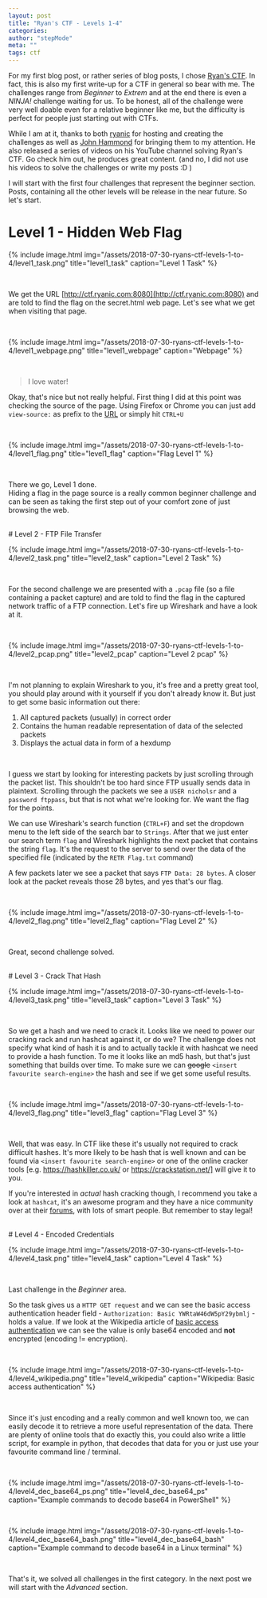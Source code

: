 ```yaml
---
layout: post
title: "Ryan's CTF - Levels 1-4"
categories:
author: "stepMode"
meta: ""
tags: ctf
---
```


For my first blog post, or rather series of blog posts, I chose [Ryan's CTF](http://ctf.ryanic.com/). In fact, this is also my first write-up for a CTF in general so bear with me. The challenges range from *Beginner* to *Extrem* and at the end there is even a *NINJA!* challenge waiting for us. To be honest, all of the challenge were very well doable even for a relative beginner like me, but the difficulty is perfect for people just starting out with CTFs.

While I am at it, thanks to both [ryanic](https://www.ryanic.com/) for hosting and creating the challenges as well as [John Hammond](https://www.youtube.com/user/RootOfTheNull/) for bringing them to my attention. He also released a series of videos on his YouTube channel solving Ryan's CTF. Go check him out, he produces great content. (and no, I did not use his videos to solve the challenges or write my posts :D )

I will start with the first four challenges that represent the beginner section. Posts, containing all the other levels will be release in the near future. So let's start.

# Level 1 - Hidden Web Flag


<!-- ![Challenge 1 - The Task]({{ "/assets/2018-07-30-ryans-ctf-levels-1-to-4/level1_task.png" | absolute_url }}) -->

{% include image.html
            img="/assets/2018-07-30-ryans-ctf-levels-1-to-4/level1_task.png"
            title="level1_task"
            caption="Level 1 Task" %}

<br>

We get the URL  [http://ctf.ryanic.com:8080](http://ctf.ryanic.com:8080) and are told to find the flag on the secret.html web page. Let's see what we get when visiting that page.

<br>


<!-- ![secret.html]({{ "/assets/2018-07-30-ryans-ctf-levels-1-to-4/level1_webpage.png" | absolute_url }}) -->

{% include image.html
            img="/assets/2018-07-30-ryans-ctf-levels-1-to-4/level1_webpage.png"
            title="level1_webpage"
            caption="Webpage" %}

<br>

> I love water!


Okay, that's nice but not really helpful. First thing I did at this point was checking the source of the page. Using Firefox or Chrome you can just add `view-source:` as prefix to the [URL](http://ctf.ryanic.com:8080/secret.html) or simply hit `CTRL+U`

<br>

<!-- ![Flag (value redacted)]({{ "/assets/2018-07-30-ryans-ctf-levels-1-to-4/level1_flag.png" | absolute_url }}) -->

{% include image.html
            img="/assets/2018-07-30-ryans-ctf-levels-1-to-4/level1_flag.png"
            title="level1_flag"
            caption="Flag Level 1" %}

<br>

There we go, Level 1 done. <br>
Hiding a flag in the page source is a really common beginner challenge and can be seen as taking the first step out of your comfort zone of just browsing the web.

<br>
# Level 2 - FTP File Transfer


<!-- ![Challenge 2 - The Task]({{ "/assets/2018-07-30-ryans-ctf-levels-1-to-4/level2_task.png" | absolute_url }}) -->

{% include image.html
            img="/assets/2018-07-30-ryans-ctf-levels-1-to-4/level2_task.png"
            title="level2_task"
            caption="Level 2 Task" %}

<br>


For the second challenge we are presented with a `.pcap` file (so a file containing a packet capture) and are told to find the flag in the captured network traffic of a FTP connection. Let's fire up Wireshark and have a look at it.

<br>

<!-- ![Challenge 2 - pcap]({{ "/assets/2018-07-30-ryans-ctf-levels-1-to-4/level2_pcap.png" | absolute_url }}) -->

{% include image.html
            img="/assets/2018-07-30-ryans-ctf-levels-1-to-4/level2_pcap.png"
            title="level2_pcap"
            caption="Level 2 pcap" %}

<br>

I'm not planning to explain Wireshark to you, it's free and a pretty great tool, you should play around with it yourself if you don't already know it. But just to get some basic information out there:


1. All captured packets (usually) in correct order
2. Contains the human readable representation of data of the selected packets
3. Displays the actual data in form of a hexdump

<br>

I guess we start by looking for interesting packets by just scrolling through the packet list. This shouldn't be too hard since FTP usually sends data in plaintext.
Scrolling through the packets we see a `USER nicholsr` and a `password ftppass`, but that is not what we're looking for. We want the flag for the points.

We can use Wireshark's search function (`CTRL+F`) and set the dropdown menu to the left side of the search bar to `Strings`. After that we just enter our search term `flag` and Wireshark highlights the next packet that contains the string `flag`. It's the request to the server to send over the data of the specified file (indicated by the `RETR Flag.txt` command)

A few packets later we see a packet that says `FTP Data: 28 bytes`. A closer look at the packet reveals those 28 bytes, and yes that's our flag.

<br>

<!-- ![Challenge 2 - flag (value redacted)]({{ "/assets/2018-07-30-ryans-ctf-levels-1-to-4/level2_flag.png" | absolute_url }}) -->


{% include image.html
            img="/assets/2018-07-30-ryans-ctf-levels-1-to-4/level2_flag.png"
            title="level2_flag"
            caption="Flag Level 2" %}



<br>

Great, second challenge solved.

<br>
# Level 3 - Crack That Hash


{% include image.html
            img="/assets/2018-07-30-ryans-ctf-levels-1-to-4/level3_task.png"
            title="level3_task"
            caption="Level 3 Task" %}

<br>

So we get a hash and we need to crack it. Looks like we need to power our cracking rack and run hashcat against it, or do we? The challenge does not specify what kind of hash it is and to actually tackle it with hashcat we need to provide a hash function. To me it looks like an md5 hash, but that's just something that builds over time. To make sure we can ~~google~~ `<insert favourite search-engine>` the hash and see if we get some useful results.

<br>

{% include image.html
            img="/assets/2018-07-30-ryans-ctf-levels-1-to-4/level3_flag.png"
            title="level3_flag"
            caption="Flag Level 3" %}

<br>

Well, that was easy. In CTF like these it's usually not required to crack difficult hashes. It's more likely to be hash that is well known and can be found via `<insert favourite search-engine>` or one of the online cracker tools [e.g. https://hashkiller.co.uk/ or https://crackstation.net/] will give it to you.

If you're interested in *actual* hash cracking though, I recommend you take a look at `hashcat`, it's an awesome program and they have a nice community over at their [forums](https://hashcat.net/forum/), with lots of smart people. But remember to stay legal!

<br>
# Level 4 - Encoded Credentials


{% include image.html
            img="/assets/2018-07-30-ryans-ctf-levels-1-to-4/level4_task.png"
            title="level4_task"
            caption="Level 4 Task" %}

<br>

Last challenge in the *Beginner* area.

So the task gives us a `HTTP GET request` and we can see the basic access authentication header field - `Authorization: Basic YWRtaW46dW5pY29ybmlj` - holds a value. If we look at the Wikipedia article of [basic access authentication](https://en.wikipedia.org/wiki/Basic_access_authentication) we can see the value is only base64 encoded and **not** encrypted (encoding != encryption).

<br>

{% include image.html
            img="/assets/2018-07-30-ryans-ctf-levels-1-to-4/level4_wikipedia.png"
            title="level4_wikipedia"
            caption="Wikipedia: Basic access authentication" %}

<br>

Since it's just encoding and a really common and well known too, we can easily decode it to retrieve a more useful representation of the data. There are plenty of online tools that do exactly this, you could also write a little script, for example in python, that decodes that data for you or just use your favourite command line / terminal.

<br>

{% include image.html
            img="/assets/2018-07-30-ryans-ctf-levels-1-to-4/level4_dec_base64_ps.png"
            title="level4_dec_base64_ps"
            caption="Example commands to decode base64 in PowerShell" %}

<br>

{% include image.html
            img="/assets/2018-07-30-ryans-ctf-levels-1-to-4/level4_dec_base64_bash.png"
            title="level4_dec_base64_bash"
            caption="Example command to decode base64 in a Linux terminal" %}

<br>

That's it, we solved all challenges in the first category. In the next post we will start with the *Advanced* section.
